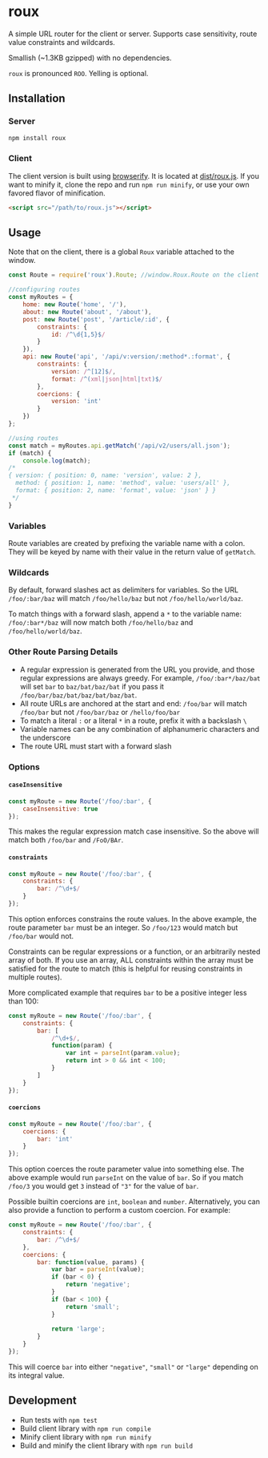 # roux

A simple URL router for the client or server. Supports
case sensitivity, route value constraints and wildcards.

Smallish (~1.3KB gzipped) with no dependencies.

`roux` is pronounced `ROO`. Yelling is optional.

## Installation
### Server
```bash
npm install roux
```

### Client
The client version is built using 
[browserify](https://github.com/substack/node-browserify). It is
located at [dist/roux.js](dist/roux.js). If you want to minify it,
clone the repo and run `npm run minify`, or use your own favored
flavor of minification.

```html
<script src="/path/to/roux.js"></script>
```

## Usage
Note that on the client, there is a global `Roux` variable
attached to the window.

```javascript
const Route = require('roux').Route; //window.Roux.Route on the client

//configuring routes
const myRoutes = {
    home: new Route('home', '/'),
    about: new Route('about', '/about'),
    post: new Route('post', '/article/:id', {
        constraints: {
            id: /^\d{1,5}$/
        }
    }),
    api: new Route('api', '/api/v:version/:method*.:format', {
        constraints: {
            version: /^[12]$/,
            format: /^(xml|json|html|txt)$/
        },
        coercions: {
            version: 'int'
        }
    })
};

//using routes
const match = myRoutes.api.getMatch('/api/v2/users/all.json');
if (match) {
    console.log(match);
/*
{ version: { position: 0, name: 'version', value: 2 },
  method: { position: 1, name: 'method', value: 'users/all' },
  format: { position: 2, name: 'format', value: 'json' } }    
 */
}
```

### Variables
Route variables are created by prefixing the variable name with a
colon. They will be keyed by name with their value in the return
value of `getMatch`.

### Wildcards
By default, forward slashes act as delimiters for variables. So the
URL `/foo/:bar/baz` will match `/foo/hello/baz` but not `/foo/hello/world/baz`.

To match things with a forward slash, append a `*` to the variable name:
`/foo/:bar*/baz` will now match both `/foo/hello/baz` and `/foo/hello/world/baz`.

### Other Route Parsing Details
* A regular expression is generated from the URL you provide, and those regular
  expressions are always greedy. For example, `/foo/:bar*/baz/bat` will set `bar` to
  `baz/bat/baz/bat` if you pass it `/foo/bar/baz/bat/baz/bat/baz/bat`.
* All route URLs are anchored at the start and end: `/foo/bar` will match `/foo/bar` but not
  `/foo/bar/baz` or `/hello/foo/bar`
* To match a literal `:` or a literal `*` in a route, prefix it with a backslash `\`
* Variable names can be any combination of alphanumeric characters and the underscore
* The route URL must start with a forward slash

### Options
#### `caseInsensitive`
```javascript
const myRoute = new Route('/foo/:bar', { 
    caseInsensitive: true
});
```

This makes the regular expression match case insensitive.
So the above will match both `/foo/bar` and `/FoO/BAr`.

#### `constraints`
```javascript
const myRoute = new Route('/foo/:bar', { 
    constraints: {
        bar: /^\d+$/
    }
});
```

This option enforces constrains the route values. In the above example,
the route parameter `bar` must be an integer. So `/foo/123` would match
but `/foo/bar` would not.

Constraints can be regular expressions or a function, or an arbitrarily
nested array of both. If you use an array, ALL constraints within the array
must be satisfied for the route to match (this is helpful for reusing
constraints in multiple routes).

More complicated example that requires `bar` to be a positive integer
less than 100:

```javascript
const myRoute = new Route('/foo/:bar', { 
    constraints: {
        bar: [
            /^\d+$/,
            function(param) {
                var int = parseInt(param.value);
                return int > 0 && int < 100;
            }
        ]
    }
});
```

#### `coercions`
```javascript
const myRoute = new Route('/foo/:bar', { 
    coercions: {
        bar: 'int'
    }
});
```

This option coerces the route parameter value into something else.
The above example would run `parseInt` on the value of `bar`. So
if you match `/foo/3` you would get `3` instead of `"3"` for the value of `bar`.

Possible builtin coercions are `int`, `boolean` and `number`. Alternatively, you can also
provide a function to perform a custom coercion. For example:

```javascript
const myRoute = new Route('/foo/:bar', {
    constraints: {
        bar: /^\d+$/
    },
    coercions: {
        bar: function(value, params) {
            var bar = parseInt(value);
            if (bar < 0) {
                return 'negative';
            }
            if (bar < 100) {
                return 'small';
            }
            
            return 'large';
        }
    }
});
```

This will coerce `bar` into either `"negative"`, `"small"` or `"large"` depending
on its integral value.

## Development
* Run tests with `npm test`
* Build client library with `npm run compile`
* Minify client library with `npm run minify`
* Build and minify the client library with `npm run build`
